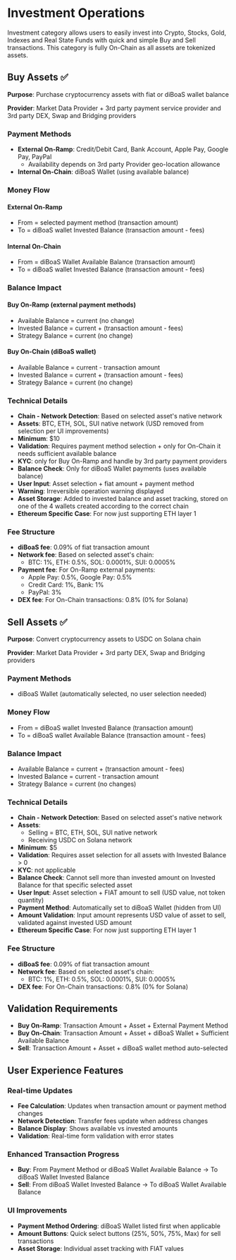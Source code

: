 # Investment Operations

Investment category allows users to easily invest into Crypto, Stocks, Gold, Indexes and Real State Funds with quick and simple Buy and Sell transactions. This category is fully On-Chain as all assets are tokenized assets.

## Buy Assets ✅

**Purpose**: Purchase cryptocurrency assets with fiat or diBoaS wallet balance

**Provider**: Market Data Provider + 3rd party payment service provider and 3rd party DEX, Swap and Bridging providers

### Payment Methods
- **External On-Ramp**: Credit/Debit Card, Bank Account, Apple Pay, Google Pay, PayPal
  - Availability depends on 3rd party Provider geo-location allowance 
- **Internal On-Chain**: diBoaS Wallet (using available balance)

### Money Flow

#### External On-Ramp
- From = selected payment method (transaction amount)
- To = diBoaS wallet Invested Balance (transaction amount - fees)

#### Internal On-Chain
- From = diBoaS Wallet Available Balance (transaction amount)
- To = diBoaS wallet Invested Balance (transaction amount - fees)

### Balance Impact

#### Buy On-Ramp (external payment methods)
- Available Balance = current (no change)
- Invested Balance = current + (transaction amount - fees)
- Strategy Balance = current (no change)

#### Buy On-Chain (diBoaS wallet)
- Available Balance = current - transaction amount
- Invested Balance = current + (transaction amount - fees)
- Strategy Balance = current (no change)

### Technical Details
- **Chain - Network Detection**: Based on selected asset's native network
- **Assets**: BTC, ETH, SOL, SUI native network (USD removed from selection per UI improvements)
- **Minimum**: $10
- **Validation**: Requires payment method selection + only for On-Chain it needs sufficient available balance
- **KYC**: only for Buy On-Ramp and handle by 3rd party payment providers
- **Balance Check**: Only for diBoaS Wallet payments (uses available balance)
- **User Input**: Asset selection + fiat amount + payment method
- **Warning**: Irreversible operation warning displayed
- **Asset Storage**: Added to invested balance and asset tracking, stored on one of the 4 wallets created according to the correct chain
- **Ethereum Specific Case**: For now just supporting ETH layer 1

### Fee Structure
- **diBoaS fee**: 0.09% of fiat transaction amount
- **Network fee**: Based on selected asset's chain:
  - BTC: 1%, ETH: 0.5%, SOL: 0.0001%, SUI: 0.0005%
- **Payment fee**: For On-Ramp external payments:
  - Apple Pay: 0.5%, Google Pay: 0.5%
  - Credit Card: 1%, Bank: 1%
  - PayPal: 3%
- **DEX fee**: For On-Chain transactions: 0.8% (0% for Solana)

## Sell Assets ✅

**Purpose**: Convert cryptocurrency assets to USDC on Solana chain

**Provider**: Market Data Provider + 3rd party DEX, Swap and Bridging providers

### Payment Methods
- diBoaS Wallet (automatically selected, no user selection needed)

### Money Flow
- From = diBoaS wallet Invested Balance (transaction amount)
- To = diBoaS wallet Available Balance (transaction amount - fees)

### Balance Impact
- Available Balance = current + (transaction amount - fees)
- Invested Balance = current - transaction amount
- Strategy Balance = current (no changes)

### Technical Details
- **Chain - Network Detection**: Based on selected asset's native network
- **Assets**:
  - Selling = BTC, ETH, SOL, SUI native network
  - Receiving USDC on Solana network
- **Minimum**: $5
- **Validation**: Requires asset selection for all assets with Invested Balance > 0
- **KYC**: not applicable
- **Balance Check**: Cannot sell more than invested amount on Invested Balance for that specific selected asset
- **User Input**: Asset selection + FIAT amount to sell (USD value, not token quantity)
- **Payment Method**: Automatically set to diBoaS Wallet (hidden from UI)
- **Amount Validation**: Input amount represents USD value of asset to sell, validated against invested USD amount
- **Ethereum Specific Case**: For now just supporting ETH layer 1

### Fee Structure
- **diBoaS fee**: 0.09% of fiat transaction amount
- **Network fee**: Based on selected asset's chain:
  - BTC: 1%, ETH: 0.5%, SOL: 0.0001%, SUI: 0.0005%
- **DEX fee**: For On-Chain transactions: 0.8% (0% for Solana)

## Validation Requirements

- **Buy On-Ramp**: Transaction Amount + Asset + External Payment Method
- **Buy On-Chain**: Transaction Amount + Asset + diBoaS Wallet + Sufficient Available Balance
- **Sell**: Transaction Amount + Asset + diBoaS wallet method auto-selected

## User Experience Features

### Real-time Updates
- **Fee Calculation**: Updates when transaction amount or payment method changes
- **Network Detection**: Transfer fees update when address changes
- **Balance Display**: Shows available vs invested amounts
- **Validation**: Real-time form validation with error states

### Enhanced Transaction Progress
- **Buy**: From Payment Method or diBoaS Wallet Available Balance → To diBoaS Wallet Invested Balance
- **Sell**: From diBoaS Wallet Invested Balance → To diBoaS Wallet Available Balance

### UI Improvements
- **Payment Method Ordering**: diBoaS Wallet listed first when applicable
- **Amount Buttons**: Quick select buttons (25%, 50%, 75%, Max) for sell transactions
- **Asset Storage**: Individual asset tracking with FIAT values